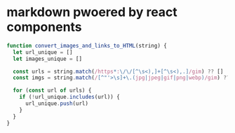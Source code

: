 # markdown pwoered by react components

```js
function convert_images_and_links_to_HTML(string) {
  let url_unique = []
  let images_unique = []

  const urls = string.match(/https*:\/\/[^\s<),]+[^\s<),.]/gim) ?? []
  const imgs = string.match(/[^"'>\s]+\.(jpg|jpeg|gif|png|webp)/gim) ?? []

  for (const url of urls) {
    if (!url_unique.includes(url)) {
      url_unique.push(url)
    }
  }
}
```

<DivisonGroupsDemo />
